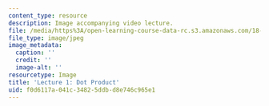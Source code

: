 ```yaml
---
content_type: resource
description: Image accompanying video lecture.
file: /media/https%3A/open-learning-course-data-rc.s3.amazonaws.com/18-02-multivariable-calculus-fall-2007/f0d6117a041c34825ddbd8e746c965e1_01.jpg
file_type: image/jpeg
image_metadata:
  caption: ''
  credit: ''
  image-alt: ''
resourcetype: Image
title: 'Lecture 1: Dot Product'
uid: f0d6117a-041c-3482-5ddb-d8e746c965e1
---
```


